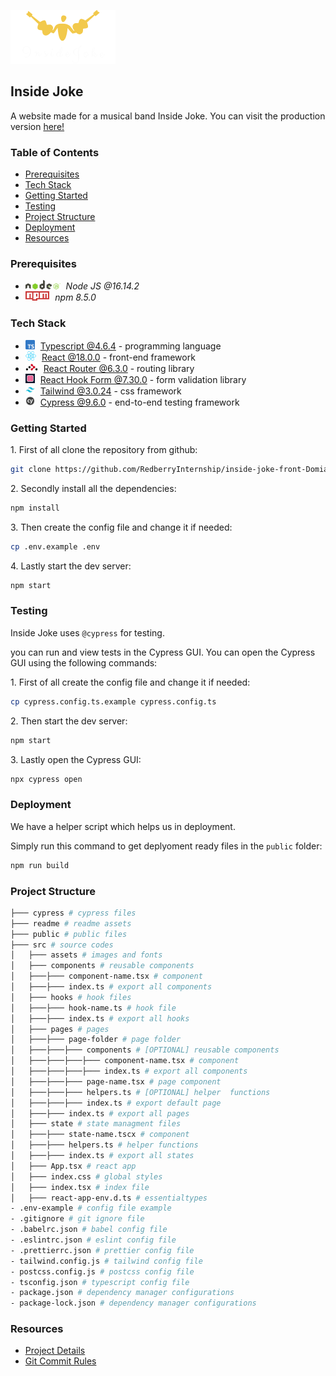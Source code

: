 ![Logo](./readme/assets/img/logo.png)

## Inside Joke
 
A website made for a musical band Inside Joke. You can visit the production version [here!](https://inside-joke.sandro.redberryinternship.ge/)

### Table of Contents

* [Prerequisites](#prerequisites)
* [Tech Stack](#tech-stack)
* [Getting Started](#getting-started)
* [Testing](#testing)
* [Project Structure](#project-structure)
* [Deployment](#deployment)
* [Resources](#resources)

### Prerequisites

* <img src="./readme/assets/img/nodejs.png" height="15px" style='padding-right: 5px'> *Node JS @16.14.2*
* <img src="./readme/assets/img/npm.png" height="15px" style='padding-right: 5px'/> *npm 8.5.0*

### Tech Stack

* <img src="./readme/assets/img/typescript.png" height="15"  style='padding-right: 5px'> [Typescript @4.6.4](https://www.typescriptlang.org/) - programming language
* <img src="./readme/assets/img/react.png" height="15"  style='padding-right: 5px'> [React @18.0.0](https://reactjs.org) - front-end framework
* <img src="./readme/assets/img/react-router.png" height="15"  style='padding-right: 5px'> [React Router @6.3.0](https://reactrouter.com/) - routing library
* <img src="./readme/assets/img/react-hook-form.png" height="15"  style='padding-right: 5px'> [React Hook Form @7.30.0](https://react-hook-form.com/) - form validation library
* <img src="./readme/assets/img/tailwind.png" height="15"  style='padding-right: 5px'> [Tailwind @3.0.24](https://tailwindcss.com/) - css framework
* <img src="./readme/assets/img/cypress.png" height="15"  style='padding-right: 5px'> [Cypress  @9.6.0](https://www.cypress.io/) - end-to-end testing framework

### Getting Started

1\. First of all clone the repository from github:
```sh
git clone https://github.com/RedberryInternship/inside-joke-front-Domianidze.git
```
2\. Secondly install all the dependencies:
```sh
npm install
```

3\. Then create the config file and change it if needed:
```sh
cp .env.example .env
```

4\. Lastly start the dev server:
```sh
npm start
```

### Testing
Inside Joke uses ``` @cypress ```  for testing.

you can run and view tests in the Cypress GUI. You can open the Cypress GUI  using the following commands:

1\. First of all create the config file and change it if needed:
```sh
cp cypress.config.ts.example cypress.config.ts
```

2\. Then start the dev server:
```sh
npm start
```

3\. Lastly open the Cypress GUI:
```sh
npx cypress open
```

### Deployment

We have a helper script which helps us in deployment.

Simply run this command to get deplyoment ready files in the  ``` public ```  folder:

```sh
npm run build
```

### Project Structure

```bash
├─── cypress # cypress files
├─── readme # readme assets
├─── public # public files
├─── src # source codes
│   ├─── assets # images and fonts
│   ├─── components # reusable components
│   ├───├─── component-name.tsx # component
│   ├───├─── index.ts # export all components
│   ├─── hooks # hook files 
│   ├───├─── hook-name.ts # hook file
│   ├───├─── index.ts # export all hooks
│   ├─── pages # pages
│   ├───├─── page-folder # page folder
│   ├───├───├─── components # [OPTIONAL] reusable components
│   ├───├───├───├─── component-name.tsx # component
│   ├───├───├───├─── index.ts # export all components
│   ├───├───├─── page-name.tsx # page component
│   ├───├───├─── helpers.ts # [OPTIONAL] helper  functions
│   ├───├───├─── index.ts # export default page
│   ├───├─── index.ts # export all pages
│   ├─── state # state managment files 
│   ├───├─── state-name.tscx # component
│   ├───├─── helpers.ts # helper functions
│   ├───├─── index.ts # export all states
│   ├─── App.tsx # react app 
│   ├─── index.css # global styles 
│   ├─── index.tsx # index file 
│   ├─── react-app-env.d.ts # essentialtypes 
- .env-example # config file example
- .gitignore # git ignore file
- .babelrc.json # babel config file
- .eslintrc.json # eslint config file
- .prettierrc.json # prettier config file
- tailwind.config.js # tailwind config file
- postcss.config.js # postcss config file
- tsconfig.json # typescript config file
- package.json # dependency manager configurations
- package-lock.json # dependency manager configurations
```

### Resources

*  [Project Details](https://redberry.gitbook.io/assignment-iii-inside-joke/)
*  [Git Commit Rules](https://redberry.gitbook.io/resources/git-is-semantikuri-komitebi)